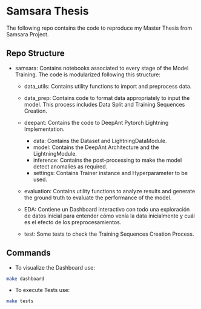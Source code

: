 # Samsara Thesis

The following repo contains the code to reproduce my Master Thesis from Samsara Project. 

## Repo Structure

* samsara: Contains notebooks associated to every stage of the Model Training. The code is modularized following this structure:
  * data_utils: Contains utility functions to import and preprocess data. 
  * data_prep: Contains code to format data appropriately to input the model. This process includes Data Split and Training Sequences Creation. 
  * deepant: Contains the code to DeepAnt Pytorch Lightning Implementation. 
    * data: Contains the Dataset and LightningDataModule.
    * model: Contains the DeepAnt Architecture and the LightningModule. 
    * inference: Contains the post-processing to make the model detect anomalies as required. 
    * settings: Contains Trainer instance and Hyperparameter to be used. 
  * evaluation: Contains utility functions to analyze results and generate the ground truth to evaluate the performance of the model. 
  
  * EDA: Contiene un Dashboard interactivo con todo una exploración de datos inicial para entender cómo venía la data inicialmente y cuál es el efecto de los preprocesamientos.
  * test: Some tests to check the Training Sequences Creation Process. 

## Commands

- To visualize the Dashboard use: 

```bash
make dashboard
```
- To execute Tests use: 

```bash
make tests
```
